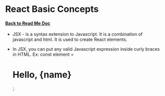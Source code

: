 # React Basic Concepts


#### [Back to Read Me Doc](README.md)

- JSX - is a syntax extension to Javascript. It is a combination of javascript and html. It is used to create React elements.

- In JSX, you can put any valid Javascript expression inside curly braces in HTML. Ex: const element = <h1>Hello, {name}</h1>;
